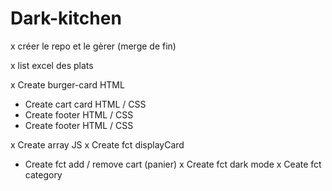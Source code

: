 # Dark-kitchen

x créer le repo et le gèrer (merge de fin) 

x list excel des plats

x Create burger-card HTML
- Create cart card HTML / CSS
- Create footer HTML / CSS 
- Create footer HTML / CSS

x Create array JS
x Create fct displayCard
- Create fct add / remove cart (panier)
x Create fct dark mode
x Ceate fct category 

